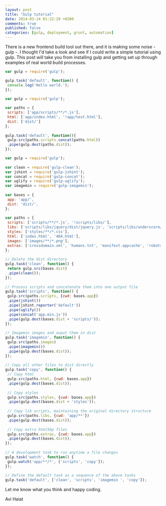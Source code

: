```yaml
---
layout: post
title: "Gulp tutorial"
date: 2014-03-14 01:22:29 +0200
comments: true
published: false
categories: [gulp, deployment, grunt, automation]
---
```

There is a new frontend build tool out there, and it is making some noise - gulp -.
I thought I'd take a look and see if I could write a simple tutorial using gulp.
This post will take you from installing gulp and getting set up through examples of real world build processes.

```javascript Hello world gruntfile.js
var gulp = require('gulp');

gulp.task('default', function() {
 console.log('Hello world.');
});
```
  

```javascript copying file
var gulp = require('gulp');
 
var paths = {
 scripts: ['app/scripts/**/*.js'],
 html: ['app/index.html', '!app/test.html'], 
 dist: ['dist/']
};
 
gulp.task('default', function(){
 gulp.src(paths.scripts.concat(paths.html))
 .pipe(gulp.dest(paths.dist));
});
```


```javascript
var gulp = require('gulp');
 
var clean = require('gulp-clean');
var jshint = require('gulp-jshint');
var concat = require('gulp-concat');
var uglify = require('gulp-uglify');
var imagemin = require('gulp-imagemin');
 
var bases = {
 app: 'app/',
 dist: 'dist/',
};
 
var paths = {
 scripts: ['scripts/**/*.js', '!scripts/libs/'],
 libs: ['scripts/libs/jquery/dist/jquery.js', 'scripts/libs/underscore/underscore.js', 'scripts/backbone/backbone.js'],
 styles: ['styles/**/*.css'],
 html: ['index.html', '404.html'],
 images: ['images/**/*.png'],
 extras: ['crossdomain.xml', 'humans.txt', 'manifest.appcache', 'robots.txt', 'favicon.ico'],
};
 
// Delete the dist directory
gulp.task('clean', function() {
 return gulp.src(bases.dist)
 .pipe(clean());
});
 
// Process scripts and concatenate them into one output file
gulp.task('scripts', function() {
 gulp.src(paths.scripts, {cwd: bases.app})
 .pipe(jshint())
 .pipe(jshint.reporter('default'))
 .pipe(uglify())
 .pipe(concat('app.min.js'))
 .pipe(gulp.dest(bases.dist + 'scripts/'));
});
 
// Imagemin images and ouput them in dist
gulp.task('imagemin', function() {
 gulp.src(paths.images)
 .pipe(imagemin())
 .pipe(gulp.dest(bases.dist));
});
 
// Copy all other files to dist directly
gulp.task('copy', function() {
 // Copy html
 gulp.src(paths.html, {cwd: bases.app})
 .pipe(gulp.dest(bases.dist));
 
 // Copy styles
 gulp.src(paths.styles, {cwd: bases.app})
 .pipe(gulp.dest(bases.dist + 'styles'));
 
 // Copy lib scripts, maintaining the original directory structure
 gulp.src(paths.libs, {cwd: 'app/**'})
 .pipe(gulp.dest(bases.dist));
 
 // Copy extra html5bp files
 gulp.src(paths.extras, {cwd: bases.app})
 .pipe(gulp.dest(bases.dist));
});
 
// A development task to run anytime a file changes
gulp.task('watch', function() {
 gulp.watch('app/**/*', ['scripts', 'copy']);
});
 
// Define the default task as a sequence of the above tasks
gulp.task('default', ['clean', 'scripts', 'imagemin ', 'copy']);
```

Let me know what you think and happy coding.

Avi Haiat